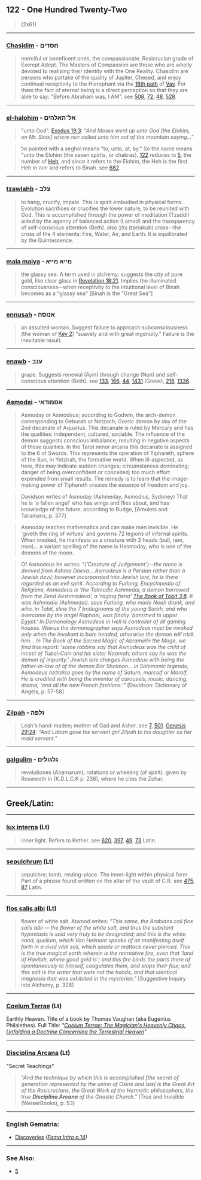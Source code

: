 ## 122 - One Hundred Twenty-Two
> (2x61)

---

### [Chasidim](/keys/ChSDIM) - חסדים
> merciful or beneficent ones, the compassionate. Rosicrucian grade of Exempt Adept. The Masters of Compassion are those who are wholly devoted to realizing their identity with the One Reality. Chasidim are persons who partake of the quality of Jupiter, Chesed, and enjoy continual receptivity to the Hierophant via the [16th path](16) of [Vav](/keys/V). For them the fact of eternal being is a direct perception so that they are able to say: "Before Abraham was, I AM". see [508](508), [72](72), [48](48), [528](528).

---

### [el-halohim](/keys/AL-HALHIM) - אל־האלהים
> "unto God". [Exodus 19:3](http://biblehub.com/exodus/19-3.htm): *"And Moses went up unto God [the Elohim, on Mr. Sinai] where יהוה called unto him out of the mountain saying..."*

> אל pointed with a seghol means "to, unto, at, by." So the name means "unto the Elohim (the seven spirits, or chakras). [122](122) reduces to [5](5), the number of [Heh](/keys/H), and since it refers to the Elohim, the Heh is the first Heh in יהוה and refers to Binah. see [682](682).

---

### [tzawlahb](/keys/TzLB) - צלב
> to hang, crucify, impale. This is spirit embodied in physical forms. Evolution sacrifices or crucifies the lower nature, to be reunited with God. This is accomplished through the power of meditation (Tzaddi) aided by the agency of balanced action (Lamed) and the transparency of self-conscious attention (Beth). also צלב (tzelakub) cross--the cross of the 4 elements: Fire, Water, Air, and Earth. It is equilibrated by the Quintessence.

---

### [maia maiya](/keys/MIIA.MIIA) - מייא מייא
> the glassy sea. A term used in alchemy; suggests the city of pure gold, like clear glass in [Revelation 18:21](http://biblehub.com/revelations/18-21.htm). Implies the illuminated consciousness--when receptivity to the intuitional level of Binah becomes as a "glassy sea" [Binah is the "Great Sea"]

---

### [ennusah](/keys/ANVSH) - אנוסה
> an assulted woman. Suggest failure to approach subconsciousness (the woman of [Key 2](2)) "suavely and with great ingenuity." Failure is the inevitable result.

---

### [enawb](/keys/ONB) - ענב
> grape. Suggests renewal (Ayin) through change (Nun) and self-conscious attention (Beth). see [133](133), [166](166), [44](44), [1431](1431) (Greek), [216](216), [1336](1336).

---

### [Asmodai](/keys/ASMVDAI) - אסמודאי
> Asmoday or Asmodeus; according to Godwin, the arch-demon corresponding to Geburah or Netzach; Goetic demon by day of the 2nd decanate of Aquarius. This decanate is ruled by Mercury and has the qualities: independent, cultured, sociable. The influence of the demon suggests conscious imbalance, resulting in negative aspects of these qualities. In the Tarot minor arcana this decanate is assigned to the 6 of Swords. This represents the operation of Tiphareth, sphere of the Sun, in Yetzirah, the formative world. When ill-aspected, as here, this may indicate sudden changes; circumstances dominating; danger of being overconfident or conceited; too much effort expended from small results. The remedy is to learn that the image-making power of Tiphareth creates the essence of freedom and joy.

> Davidson writes of Asmoday (Ashmeday, Asmodius, Sydoney) That he is 'a fallen angel' who has wings and flies about, and has knowledge of the future, according to Budge, [Amulets and Talismans, p. 377]

> Asmoday teaches mathematics and can make men invisible. He 'giveth the ring of virtues' and governs 72 legions of infernal spirits. When invoked, he manifests as a creature with 3 heads (bull, ram, man)... a variant spelling of the name is Hasmoday, who is one of the demons of the moon.

> Of Asmodeus he writes: *"('Creature of Judgement')--the name is derived from Ashma Daeva... Asmodeus is a Persian rather than a Jewish devil; however incorporated into Jewish lore, he is there regarded as an evil spirit. According to Furlong, Encyclopedia of Religions, Asmodeus is 'the Talmudic Ashmedai, a demon borrowed from the Zend Aeshmadeva', a 'raging fiend' [The Book of Tobit 3:8](http://biblehub.com/tobit/3-8.htm). It was Ashmadia (Ashmedai). says Furlong, who made Noah drunk, and who, in Tobit, slew the 7 bridegrooms of the young Sarah, and who overcome by the angel Raphael, was finally 'banished to upper Egypt.' In Demonology Asmodeus in Hell is controller of all gaming houses. Wierus the demonographer says Asmodeus must be invoked only when the invokant is bare headed, otherwise the demon will trick him... In The Book of the Sacred Magic of Abramelin the Mage, we find this report: 'some rabbins say that Asmodeus was the child of incest of Tubal-Cain and his sister Naamah; others say he was the demon of impurity.' Jewish lore charges Asmodeus with being the father-in-law of of the demon Bar Shalmon... in Solomonic legends, Asmodeus זלפהalso goes by the name of Saturn, marcolf or Morolf. He is credited with being the inventor of carousels, music, dancing, drama, 'and all the new French fashions.'"* [Davidson: Dictionary of Angels, p. 57-58]

---

### [Zilpah](/keys/ZLPH) - זלפה
> Leah's hand-maden; mother of Gad and Asher. see [7](7), [501](501). [Genesis 29:24](http://biblehub.com/genesis/29-24.htm): *"And Laban gave his servant girl Zilpah to his daughter as her maid servant."*

---

### [galgulim](/keys/GLGVLIM) - גלגולים
> revolutiones (Anamarum); rotations or wheeling (of spirit). given by Rosenroth in [K.D.L.C.K p. 236], where he cites the Zohar.

---

## Greek/Latin:

---

### [lux interna](/latin?word=lux+interna) (Lt)
> inner light. Refers to Kether. see [620](620), [397](397), [49](49), [73](73) Latin.

---

### [sepulchrum](/latin?word=sepulchrum) (Lt)
> sepulchre; tomb, resting-place. The inner-light within physical form. Part of a phrase found written on the altar of the vault of C.R. see [475](475), [87](87) Latin.

---

### [flos salis albi](/latin?word=flos+salis+albi) (Lt)
> flower of white salt. Atwood writes: *"This same, the Arabians call flos salis albi -- the flower of the white salt, and thus the substant hypostasis is said very truly to be designated; and this is the white sand, quellum, which Van Helmont speaks of as manifesting itself forth in a vivid vital soil, which spade or mattock never pierced. This is the true magical earth wherein is the recreative fire, even that 'land of Havilah, where good gold is'; and this fire binds the parts there of spontaneously to himself, coagulates them, and stops their flux; and this salt is the water that wets not the hands; and that identical magnesia that was exhibited in the mysteries."* [Suggestive Inquiry into Alchemy, p. 328]

---

### [Coelum Terrae](/latin?word=Coelum+Terrae) (Lt)
Earthly Heaven. Title of a book by Thomas Vaughan (aka Eugenius Philalethes). Full Title: *"[Coelum Terrae: The Magician's Heavenly Chaos, Unfolding a Doctrine Concerning the Terrestrial Heaven](http://www.levity.com/alchemy/vaughan1.html)"*

---

### [Disciplina Arcana](/latin?word=Disciplina+Arcana) (Lt)
"Secret Teachings"

> *"And the technique by which this is accomplished [the secret of generation represented by the union of Osiris and Isis] is the Great Art of the Rosicrucians, the Great Work of the Hermetic philosophers, the true **Disciplina Arcana** of the Gnostic Church."* [True and Invisible (WeiserBooks), p. 53]

---

### English Gematria:

- [Discoveries](/english?word=Discoveries) *([Fama Intro p.14](https://archive.org/stream/fameconfessionof00vaug#page/n14/mode/2up))*

---

### See Also:

- [5](5)
